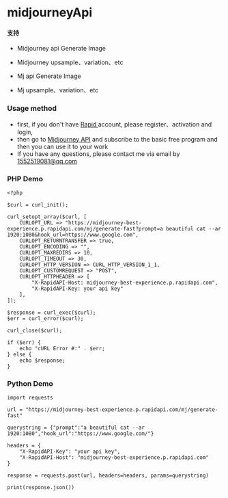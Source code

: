 # midjourneyApi

#### 支持
- Midjourney api Generate Image
- Midjourney upsample、variation、etc

- Mj api Generate Image
- Mj upsample、variation、etc


### Usage method
- first, if you don't have [ Rapid ](https://rapidapi.com) account, please register、activation and login, 
- then go to [ Midjourney API](https://rapidapi.com/liuzhaolong765481/api/midjourney-best-experience) and subscribe to the basic free program and then you can use it to your work
- If you have any questions, please contact me via email by 1552519081@qq.com

### PHP Demo
```
<?php

$curl = curl_init();

curl_setopt_array($curl, [
	CURLOPT_URL => "https://midjourney-best-experience.p.rapidapi.com/mj/generate-fast?prompt=a beautiful cat --ar 1920:1080&hook_url=https://www.google.com",
	CURLOPT_RETURNTRANSFER => true,
	CURLOPT_ENCODING => "",
	CURLOPT_MAXREDIRS => 10,
	CURLOPT_TIMEOUT => 30,
	CURLOPT_HTTP_VERSION => CURL_HTTP_VERSION_1_1,
	CURLOPT_CUSTOMREQUEST => "POST",
	CURLOPT_HTTPHEADER => [
		"X-RapidAPI-Host: midjourney-best-experience.p.rapidapi.com",
		"X-RapidAPI-Key: your api key"
	],
]);

$response = curl_exec($curl);
$err = curl_error($curl);

curl_close($curl);

if ($err) {
	echo "cURL Error #:" . $err;
} else {
	echo $response;
}
```

### Python Demo

```
import requests

url = "https://midjourney-best-experience.p.rapidapi.com/mj/generate-fast"

querystring = {"prompt":"a beautiful cat --ar 1920:1080","hook_url":"https://www.google.com/"}

headers = {
	"X-RapidAPI-Key": "your api key",
	"X-RapidAPI-Host": "midjourney-best-experience.p.rapidapi.com"
}

response = requests.post(url, headers=headers, params=querystring)

print(response.json())
```
